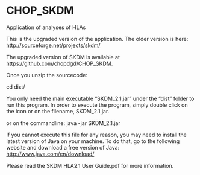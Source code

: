 # CHOP_SKDM
Application of analyses of HLAs

This is the upgraded version of the application. 
The older version is here: http://sourceforge.net/projects/skdm/


The upgraded version of SKDM is available at https://github.com/chopdgd/CHOP_SKDM. 

Once you unzip the sourcecode:

cd dist/

You only need the main executable “SKDM_2.1.jar” under the “dist” folder to run this program. 
In order to execute the program, simply double click on the icon or on the filename, SKDM_2.1.jar. 

or on the commandline: 
java -jar SKDM_2.1.jar

If you cannot execute this file for any reason, you may need to install the latest version of Java on your machine. 
To do that, go to the following website and download a free version of Java: http://www.java.com/en/download/

Please read the SKDM HLA2.1 User Guide.pdf for more information. 
